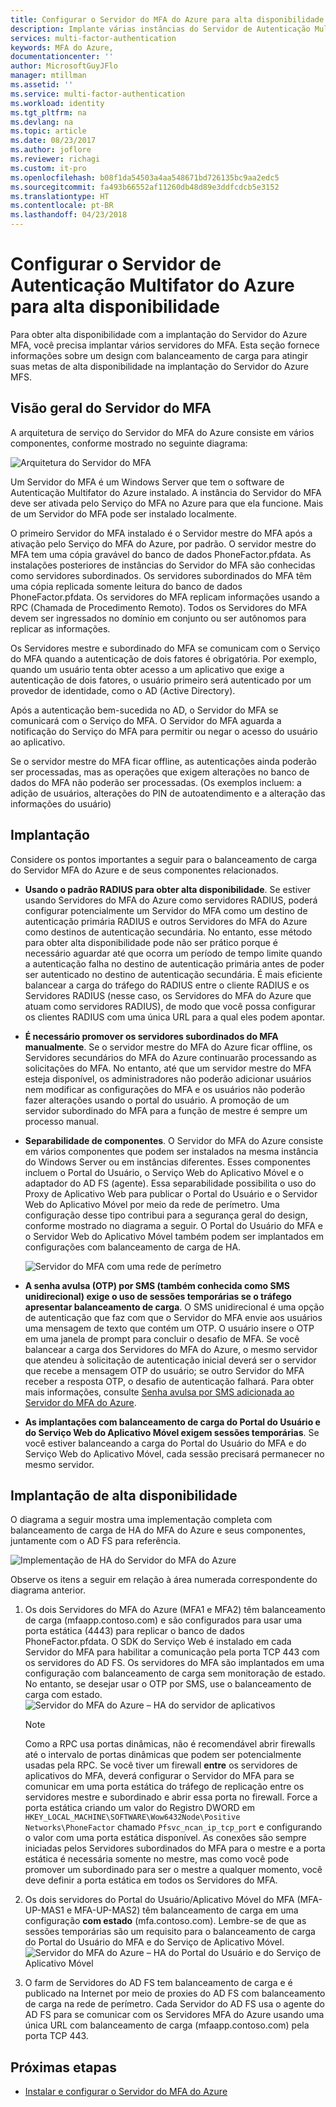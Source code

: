 ```yaml
---
title: Configurar o Servidor do MFA do Azure para alta disponibilidade | Microsoft Docs
description: Implante várias instâncias do Servidor de Autenticação Multifator do Azure em configurações que fornecem alta disponibilidade.
services: multi-factor-authentication
keywords: MFA do Azure,
documentationcenter: ''
author: MicrosoftGuyJFlo
manager: mtillman
ms.assetid: ''
ms.service: multi-factor-authentication
ms.workload: identity
ms.tgt_pltfrm: na
ms.devlang: na
ms.topic: article
ms.date: 08/23/2017
ms.author: joflore
ms.reviewer: richagi
ms.custom: it-pro
ms.openlocfilehash: b08f1da54503a4aa548671bd726135bc9aa2edc5
ms.sourcegitcommit: fa493b66552af11260db48d89e3ddfcdcb5e3152
ms.translationtype: HT
ms.contentlocale: pt-BR
ms.lasthandoff: 04/23/2018
---
```

# <a name="configure-azure-multi-factor-authentication-server-for-high-availability"></a>Configurar o Servidor de Autenticação Multifator do Azure para alta disponibilidade

Para obter alta disponibilidade com a implantação do Servidor do Azure MFA, você precisa implantar vários servidores do MFA. Esta seção fornece informações sobre um design com balanceamento de carga para atingir suas metas de alta disponibilidade na implantação do Servidor do Azure MFS.

## <a name="mfa-server-overview"></a>Visão geral do Servidor do MFA

A arquitetura de serviço do Servidor do MFA do Azure consiste em vários componentes, conforme mostrado no seguinte diagrama:

 ![Arquitetura do Servidor do MFA](./media/howto-mfaserver-deploy-ha/mfa-ha-architecture.png)

Um Servidor do MFA é um Windows Server que tem o software de Autenticação Multifator do Azure instalado. A instância do Servidor do MFA deve ser ativada pelo Serviço do MFA no Azure para que ela funcione. Mais de um Servidor do MFA pode ser instalado localmente.

O primeiro Servidor do MFA instalado é o Servidor mestre do MFA após a ativação pelo Serviço do MFA do Azure, por padrão. O servidor mestre do MFA tem uma cópia gravável do banco de dados PhoneFactor.pfdata. As instalações posteriores de instâncias do Servidor do MFA são conhecidas como servidores subordinados. Os servidores subordinados do MFA têm uma cópia replicada somente leitura do banco de dados PhoneFactor.pfdata. Os servidores do MFA replicam informações usando a RPC (Chamada de Procedimento Remoto). Todos os Servidores do MFA devem ser ingressados no domínio em conjunto ou ser autônomos para replicar as informações.

Os Servidores mestre e subordinado do MFA se comunicam com o Serviço do MFA quando a autenticação de dois fatores é obrigatória. Por exemplo, quando um usuário tenta obter acesso a um aplicativo que exige a autenticação de dois fatores, o usuário primeiro será autenticado por um provedor de identidade, como o AD (Active Directory).

Após a autenticação bem-sucedida no AD, o Servidor do MFA se comunicará com o Serviço do MFA. O Servidor do MFA aguarda a notificação do Serviço do MFA para permitir ou negar o acesso do usuário ao aplicativo.

Se o servidor mestre do MFA ficar offline, as autenticações ainda poderão ser processadas, mas as operações que exigem alterações no banco de dados do MFA não poderão ser processadas. (Os exemplos incluem: a adição de usuários, alterações do PIN de autoatendimento e a alteração das informações do usuário)

## <a name="deployment"></a>Implantação

Considere os pontos importantes a seguir para o balanceamento de carga do Servidor MFA do Azure e de seus componentes relacionados.

* **Usando o padrão RADIUS para obter alta disponibilidade**. Se estiver usando Servidores do MFA do Azure como servidores RADIUS, poderá configurar potencialmente um Servidor do MFA como um destino de autenticação primária RADIUS e outros Servidores do MFA do Azure como destinos de autenticação secundária. No entanto, esse método para obter alta disponibilidade pode não ser prático porque é necessário aguardar até que ocorra um período de tempo limite quando a autenticação falha no destino de autenticação primária antes de poder ser autenticado no destino de autenticação secundária. É mais eficiente balancear a carga do tráfego do RADIUS entre o cliente RADIUS e os Servidores RADIUS (nesse caso, os Servidores do MFA do Azure que atuam como servidores RADIUS), de modo que você possa configurar os clientes RADIUS com uma única URL para a qual eles podem apontar.
* **É necessário promover os servidores subordinados do MFA manualmente**. Se o servidor mestre do MFA do Azure ficar offline, os Servidores secundários do MFA do Azure continuarão processando as solicitações do MFA. No entanto, até que um servidor mestre do MFA esteja disponível, os administradores não poderão adicionar usuários nem modificar as configurações do MFA e os usuários não poderão fazer alterações usando o portal do usuário. A promoção de um servidor subordinado do MFA para a função de mestre é sempre um processo manual.
* **Separabilidade de componentes**. O Servidor do MFA do Azure consiste em vários componentes que podem ser instalados na mesma instância do Windows Server ou em instâncias diferentes. Esses componentes incluem o Portal do Usuário, o Serviço Web do Aplicativo Móvel e o adaptador do AD FS (agente). Essa separabilidade possibilita o uso do Proxy de Aplicativo Web para publicar o Portal do Usuário e o Servidor Web do Aplicativo Móvel por meio da rede de perímetro. Uma configuração desse tipo contribui para a segurança geral do design, conforme mostrado no diagrama a seguir. O Portal do Usuário do MFA e o Servidor Web do Aplicativo Móvel também podem ser implantados em configurações com balanceamento de carga de HA.

   ![Servidor do MFA com uma rede de perímetro](./media/howto-mfaserver-deploy-ha/mfasecurity.png)

* **A senha avulsa (OTP) por SMS (também conhecida como SMS unidirecional) exige o uso de sessões temporárias se o tráfego apresentar balanceamento de carga**. O SMS unidirecional é uma opção de autenticação que faz com que o Servidor do MFA envie aos usuários uma mensagem de texto que contém um OTP. O usuário insere o OTP em uma janela de prompt para concluir o desafio de MFA. Se você balancear a carga dos Servidores do MFA do Azure, o mesmo servidor que atendeu à solicitação de autenticação inicial deverá ser o servidor que recebe a mensagem OTP do usuário; se outro Servidor do MFA receber a resposta OTP, o desafio de autenticação falhará. Para obter mais informações, consulte [Senha avulsa por SMS adicionada ao Servidor do MFA do Azure](https://blogs.technet.microsoft.com/enterprisemobility/2015/03/02/one-time-password-over-sms-added-to-azure-mfa-server).
* **As implantações com balanceamento de carga do Portal do Usuário e do Serviço Web do Aplicativo Móvel exigem sessões temporárias**. Se você estiver balanceando a carga do Portal do Usuário do MFA e do Serviço Web do Aplicativo Móvel, cada sessão precisará permanecer no mesmo servidor.

## <a name="high-availability-deployment"></a>Implantação de alta disponibilidade

O diagrama a seguir mostra uma implementação completa com balanceamento de carga de HA do MFA do Azure e seus componentes, juntamente com o AD FS para referência.

 ![Implementação de HA do Servidor do MFA do Azure](./media/howto-mfaserver-deploy-ha/mfa-ha-deployment.png)

Observe os itens a seguir em relação à área numerada correspondente do diagrama anterior.

1. Os dois Servidores do MFA do Azure (MFA1 e MFA2) têm balanceamento de carga (mfaapp.contoso.com) e são configurados para usar uma porta estática (4443) para replicar o banco de dados PhoneFactor.pfdata. O SDK do Serviço Web é instalado em cada Servidor do MFA para habilitar a comunicação pela porta TCP 443 com os servidores do AD FS. Os servidores do MFA são implantados em uma configuração com balanceamento de carga sem monitoração de estado. No entanto, se desejar usar o OTP por SMS, use o balanceamento de carga com estado.
   ![Servidor do MFA do Azure – HA do servidor de aplicativos](./media/howto-mfaserver-deploy-ha/mfaapp.png)

   > [!NOTE]
   > Como a RPC usa portas dinâmicas, não é recomendável abrir firewalls até o intervalo de portas dinâmicas que podem ser potencialmente usadas pela RPC. Se você tiver um firewall **entre** os servidores de aplicativos do MFA, deverá configurar o Servidor do MFA para se comunicar em uma porta estática do tráfego de replicação entre os servidores mestre e subordinado e abrir essa porta no firewall. Force a porta estática criando um valor do Registro DWORD em ```HKEY_LOCAL_MACHINE\SOFTWARE\Wow6432Node\Positive Networks\PhoneFactor``` chamado ```Pfsvc_ncan_ip_tcp_port``` e configurando o valor com uma porta estática disponível. As conexões são sempre iniciadas pelos Servidores subordinados do MFA para o mestre e a porta estática é necessária somente no mestre, mas como você pode promover um subordinado para ser o mestre a qualquer momento, você deve definir a porta estática em todos os Servidores do MFA.

2. Os dois servidores do Portal do Usuário/Aplicativo Móvel do MFA (MFA-UP-MAS1 e MFA-UP-MAS2) têm balanceamento de carga em uma configuração **com estado** (mfa.contoso.com). Lembre-se de que as sessões temporárias são um requisito para o balanceamento de carga do Portal do Usuário do MFA e do Serviço de Aplicativo Móvel.
   ![Servidor do MFA do Azure – HA do Portal do Usuário e do Serviço de Aplicativo Móvel](./media/howto-mfaserver-deploy-ha/mfaportal.png)
3. O farm de Servidores do AD FS tem balanceamento de carga e é publicado na Internet por meio de proxies do AD FS com balanceamento de carga na rede de perímetro. Cada Servidor do AD FS usa o agente do AD FS para se comunicar com os Servidores MFA do Azure usando uma única URL com balanceamento de carga (mfaapp.contoso.com) pela porta TCP 443.

## <a name="next-steps"></a>Próximas etapas

* [Instalar e configurar o Servidor do MFA do Azure](howto-mfaserver-deploy.md)
